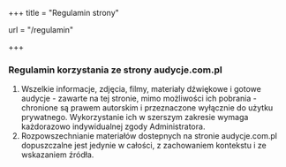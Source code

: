 +++ 
title = "Regulamin strony" 

url = "/regulamin"

+++
### Regulamin korzystania ze strony audycje.com.pl

1. Wszelkie informacje, zdjęcia, filmy, materiały dźwiękowe i gotowe audycje - zawarte na tej stronie, mimo możliwości ich pobrania - chronione są prawem autorskim i przeznaczone wyłącznie do użytku prywatnego. Wykorzystanie ich w szerszym zakresie wymaga każdorazowo indywidualnej zgody Administratora.
2. Rozpowszechnianie materiałów dostepnych na stronie audycje.com.pl dopuszczalne jest jedynie w całości, z zachowaniem kontekstu i ze wskazaniem źródła. 
